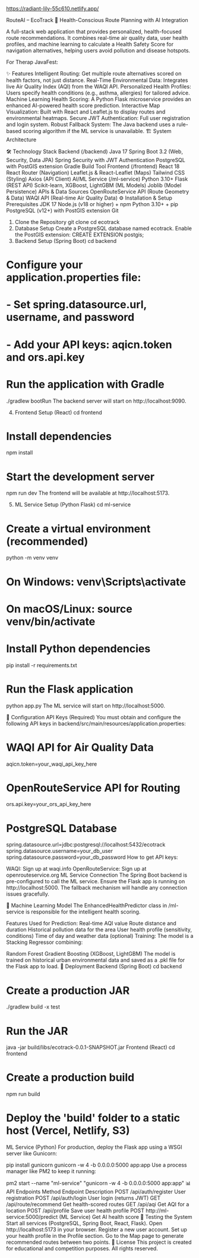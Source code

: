 https://radiant-lily-55c610.netlify.app/

RouteAI – EcoTrack 🌿
Health-Conscious Route Planning with AI Integration

A full-stack web application that provides personalized, health-focused route recommendations. It combines real-time air quality data, user health profiles, and machine learning to calculate a Health Safety Score for navigation alternatives, helping users avoid pollution and disease hotspots.

For Therap JavaFest:

✨ Features
Intelligent Routing: Get multiple route alternatives scored on health factors, not just distance.
Real-Time Environmental Data: Integrates live Air Quality Index (AQI) from the WAQI API.
Personalized Health Profiles: Users specify health conditions (e.g., asthma, allergies) for tailored advice.
Machine Learning Health Scoring: A Python Flask microservice provides an enhanced AI-powered health score prediction.
Interactive Map Visualization: Built with React and Leaflet.js to display routes and environmental heatmaps.
Secure JWT Authentication: Full user registration and login system.
Robust Fallback System: The Java backend uses a rule-based scoring algorithm if the ML service is unavailable.
🏗️ System Architecture

🛠️ Technology Stack
Backend (/backend)
Java 17
Spring Boot 3.2 (Web, Security, Data JPA)
Spring Security with JWT Authentication
PostgreSQL with PostGIS extension
Gradle Build Tool
Frontend (/frontend)
React 18
React Router (Navigation)
Leaflet.js & React-Leaflet (Maps)
Tailwind CSS (Styling)
Axios (API Client)
AI/ML Service (/ml-service)
Python 3.10+
Flask (REST API)
Scikit-learn, XGBoost, LightGBM (ML Models)
Joblib (Model Persistence)
APIs & Data Sources
OpenRouteService API (Route Geometry & Data)
WAQI API (Real-time Air Quality Data)
⚙️ Installation & Setup
Prerequisites
JDK 17
Node.js (v18 or higher) + npm
Python 3.10+ + pip
PostgreSQL (v12+) with PostGIS extension
Git
1. Clone the Repository
git clone <your-repo-url>
cd ecotrack
2. Database Setup
Create a PostgreSQL database named ecotrack.
Enable the PostGIS extension:
CREATE EXTENSION postgis;
3. Backend Setup (Spring Boot)
cd backend

# Configure your application.properties file:
# - Set spring.datasource.url, username, and password
# - Add your API keys: aqicn.token and ors.api.key

# Run the application with Gradle
./gradlew bootRun
The backend server will start on http://localhost:9090.

4. Frontend Setup (React)
cd frontend

# Install dependencies
npm install

# Start the development server
npm run dev
The frontend will be available at http://localhost:5173.

5. ML Service Setup (Python Flask)
cd ml-service

# Create a virtual environment (recommended)
python -m venv venv
# On Windows: venv\Scripts\activate
# On macOS/Linux: source venv/bin/activate

# Install Python dependencies
pip install -r requirements.txt

# Run the Flask application
python app.py
The ML service will start on http://localhost:5000.

🔐 Configuration
API Keys (Required)
You must obtain and configure the following API keys in backend/src/main/resources/application.properties:

# WAQI API for Air Quality Data
aqicn.token=your_waqi_api_key_here

# OpenRouteService API for Routing
ors.api.key=your_ors_api_key_here

# PostgreSQL Database
spring.datasource.url=jdbc:postgresql://localhost:5432/ecotrack
spring.datasource.username=your_db_user
spring.datasource.password=your_db_password
How to get API keys:

WAQI: Sign up at waqi.info
OpenRouteService: Sign up at openrouteservice.org
ML Service Connection
The Spring Boot backend is pre-configured to call the ML service. Ensure the Flask app is running on http://localhost:5000. The fallback mechanism will handle any connection issues gracefully.

🧠 Machine Learning Model
The EnhancedHealthPredictor class in /ml-service is responsible for the intelligent health scoring.

Features Used for Prediction:
Real-time AQI value
Route distance and duration
Historical pollution data for the area
User health profile (sensitivity, conditions)
Time of day and weather data (optional)
Training:
The model is a Stacking Regressor combining:

Random Forest
Gradient Boosting (XGBoost, LightGBM) The model is trained on historical urban environmental data and saved as a .pkl file for the Flask app to load.
🚀 Deployment
Backend (Spring Boot)
cd backend
# Create a production JAR
./gradlew build -x test

# Run the JAR
java -jar build/libs/ecotrack-0.0.1-SNAPSHOT.jar
Frontend (React)
cd frontend
# Create a production build
npm run build

# Deploy the 'build' folder to a static host (Vercel, Netlify, S3)
ML Service (Python)
For production, deploy the Flask app using a WSGI server like Gunicorn:

pip install gunicorn
gunicorn -w 4 -b 0.0.0.0:5000 app:app
Use a process manager like PM2 to keep it running:

pm2 start --name "ml-service" "gunicorn -w 4 -b 0.0.0.0:5000 app:app"
📊 API Endpoints
Method	Endpoint	Description
POST	/api/auth/register	User registration
POST	/api/auth/login	User login (returns JWT)
GET	/api/route/recommend	Get health-scored routes
GET	/api/aqi	Get AQI for a location
POST	/api/profile	Save user health profile
POST	http://ml-service:5000/predict	(ML Service) Get AI health score
🧪 Testing the System
Start all services (PostgreSQL, Spring Boot, React, Flask).
Open http://localhost:5173 in your browser.
Register a new user account.
Set up your health profile in the Profile section.
Go to the Map page to generate recommended routes between two points.
📄 License
This project is created for educational and competition purposes. All rights reserved.
